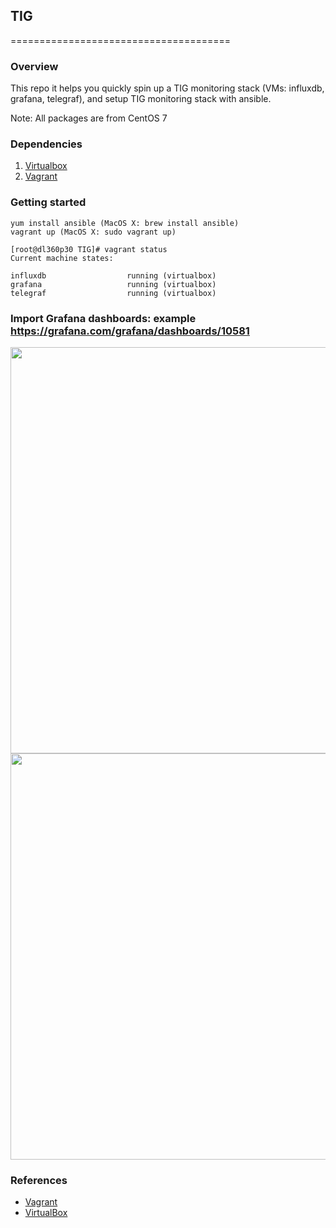 ## TIG
======================================

### Overview

This repo it helps you quickly spin up a TIG monitoring stack (VMs: influxdb, grafana, telegraf), and setup TIG monitoring stack with ansible.

Note: All packages are from CentOS 7

### Dependencies
1. [Virtualbox](https://www.virtualbox.org/wiki/Downloads)
2. [Vagrant](http://www.vagrantup.com/downloads.html)

### Getting started
```
yum install ansible (MacOS X: brew install ansible)
vagrant up (MacOS X: sudo vagrant up)

```
```
[root@dl360p30 TIG]# vagrant status
Current machine states:

influxdb                  running (virtualbox)
grafana                   running (virtualbox)
telegraf                  running (virtualbox)

```
### Import Grafana dashboards: example https://grafana.com/grafana/dashboards/10581

<img src="https://github.com/SAASInc/saas-dev-env/blob/master/saas/AWS/ansible/vagrant-ansible-roles-tests/TIG/diagrams/TIG-vagrant-grafana-import-dashboard-host-10581.png?raw=true" width="650">

<img src="https://github.com/SAASInc/saas-dev-env/blob/master/saas/AWS/ansible/vagrant-ansible-roles-tests/TIG/diagrams/TIG-vagrant-grafana.png?raw=true" width="650">



### References
* [Vagrant](http://vagrantup.com)
* [VirtualBox](http://www.virtualbox.org)
